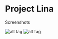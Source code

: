 # Project Lina

Screenshots

![alt tag](https://www.dropbox.com/s/1aglmf3wazf5tye/Screenshot%202016-01-05%2002.48.48.png?dl=0)
![alt tag](https://www.dropbox.com/s/1lib7zofmj9cfm7/Screenshot%202016-01-05%2002.48.58.png?dl=0)
